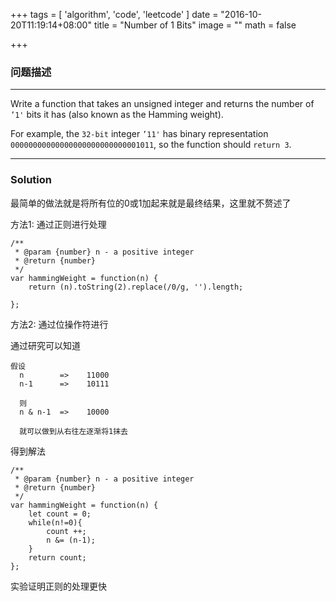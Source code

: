 +++
tags = [
    'algorithm',
    'code',
    'leetcode'
]
date = "2016-10-20T11:19:14+08:00"
title = "Number of 1 Bits"
image = ""
math = false

+++

### 问题描述
---
Write a function that takes an unsigned integer and returns the number of `’1'` bits it has (also known as the Hamming weight).<!--more-->

For example, the `32-bit` integer `’11'` has binary representation `00000000000000000000000000001011`, so the function should `return 3`.

---

### Solution

最简单的做法就是将所有位的0或1加起来就是最终结果，这里就不赘述了

方法1:
通过正则进行处理
```
/**
 * @param {number} n - a positive integer
 * @return {number}
 */
var hammingWeight = function(n) {
    return (n).toString(2).replace(/0/g, '').length;
    
};
```

方法2:
通过位操作符进行

通过研究可以知道
```
假设
  n        =>    11000
  n-1      =>    10111

  则
  n & n-1  =>    10000

  就可以做到从右往左逐渐将1抹去      
```
得到解法
```
/**
 * @param {number} n - a positive integer
 * @return {number}
 */
var hammingWeight = function(n) {
    let count = 0;
    while(n!=0){
        count ++;
        n &= (n-1);
    }
    return count;
};
```

实验证明正则的处理更快